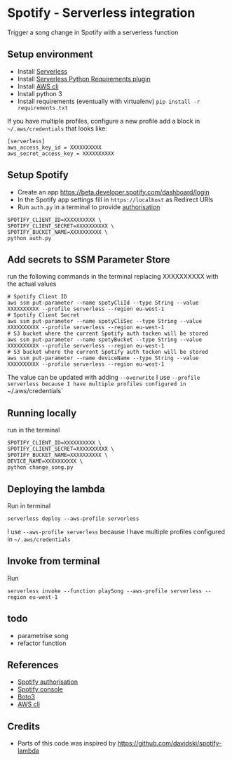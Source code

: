 # Spotify - Serverless integration

Trigger a song change in Spotify with a serverless function

## Setup environment

- Install [Serverless](https://serverless.com/framework/docs/providers/aws/guide/quick-start/)
- Install [Serverless Python Requirements plugin](https://github.com/UnitedIncome/serverless-python-requirements)
- Install [AWS cli](http://brewformulas.org/Awscli)
- Install python 3
- Install requirements (eventually with virtualenv) `pip install -r requirements.txt`


If you have multiple profiles, configure a new profile add a block in `~/.aws/credentials` that looks like:
```
[serverless]
aws_access_key_id = XXXXXXXXXX
aws_secret_access_key = XXXXXXXXXX
```


## Setup Spotify

- Create an app https://beta.developer.spotify.com/dashboard/login
- In the Spotify app settings fill in `https://localhost` as Redirect URIs
- Run `auth.py` in a terminal to provide [authorisation](https://beta.developer.spotify.com/documentation/general/guides/authorization-guide/#authorization-code-flow)
```
SPOTIFY_CLIENT_ID=XXXXXXXXXX \
SPOTIFY_CLIENT_SECRET=XXXXXXXXXX \
SPOTIFY_BUCKET_NAME=XXXXXXXXXX \
python auth.py
```

## Add secrets to SSM Parameter Store

run the following commands in the terminal replacing XXXXXXXXXX with the actual values
```
# Spotify Client ID
aws ssm put-parameter --name spotyCliId --type String --value XXXXXXXXXX --profile serverless --region eu-west-1
# Spotify Client Secret
aws ssm put-parameter --name spotyCliSec --type String --value XXXXXXXXXX --profile serverless --region eu-west-1
# S3 bucket where the current Spotify auth tocken will be stored
aws ssm put-parameter --name spotyBucket --type String --value XXXXXXXXXX --profile serverless --region eu-west-1
# S3 bucket where the current Spotify auth tocken will be stored
aws ssm put-parameter --name deviceName --type String --value XXXXXXXXXX --profile serverless --region eu-west-1
```
The value can be updated with adding `--overwrite`
I use `--profile serverless because I have multiple profiles configured in `~/.aws/credentials`

## Running locally

run in the terminal
```
SPOTIFY_CLIENT_ID=XXXXXXXXXX \
SPOTIFY_CLIENT_SECRET=XXXXXXXXXX \
SPOTIFY_BUCKET_NAME=XXXXXXXXXX \
DEVICE_NAME=XXXXXXXXXX \
python change_song.py
```

## Deploying the lambda

Run in terminal
```
serverless deploy --aws-profile serverless
```
I use `--aws-profile serverless` because I have multiple profiles configured in `~/.aws/credentials`

## Invoke from terminal
Run
```
serverless invoke --function playSong --aws-profile serverless --region eu-west-1
```

## todo
- parametrise song
- refactor function

## References

- [Spotify authorisation](https://beta.developer.spotify.com/documentation/general/guides/authorization-guide/#authorization-code-flow)
- [Spotify console](https://beta.developer.spotify.com/console)
- [Boto3](https://boto3.readthedocs.io/en/latest/guide/quickstart.html)
- [AWS cli](https://docs.aws.amazon.com/cli/latest/reference/)

## Credits
- Parts of this code was inspired by https://github.com/davidski/spotify-lambda

